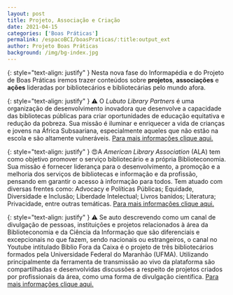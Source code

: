 ```yaml
---
layout: post
title: Projeto, Associação e Criação
date: 2021-04-15
categories: ['Boas Práticas']
permalink: /espacoBCI/boasPraticas/:title:output_ext
author: Projeto Boas Práticas
background: /img/bg-index.jpg
---
```

{: style="text-align: justify" }
Nesta nova fase do Informapédia e do Projeto de Boas Práticas iremos trazer conteúdos sobre **projetos**, **associações** e **ações** lideradas por bibliotecários e bibliotecárias pelo mundo afora.

{: style="text-align: justify" }
⚠️ O _Lubuto Library Partners_ é uma organização de desenvolvimento inovadora que desenvolve a capacidade das bibliotecas públicas para criar oportunidades de educação equitativa e redução da pobreza. Sua missão é iluminar e enriquecer a vida de crianças e jovens na África Subsaariana, especialmente aqueles que não estão na escola e são altamente vulneráveis.
[Para mais informações clique aqui.](https://www.lubuto.org/)

{: style="text-align: justify" }
😍A *American Library Association* (ALA) tem como objetivo promover o serviço bibliotecário e a própria Biblioteconomia. Sua missão é fornecer liderança para o desenvolvimento, a promoção e a melhoria dos serviços de bibliotecas e informação e da profissão, pensando em garantir o acesso à informação para todos. Tem atuado com diversas frentes como: Advocacy e Políticas Públicas; Equidade, Diversidade e Inclusão; Liberdade Intelectual; Livros banidos; Literatura; Privacidade, entre outras temáticas. 
[Para mais informações clique aqui.](http://www.ala.org/)

{: style="text-align: justify" }
⚠️ Se auto descrevendo como um canal de divulgação de pessoas, instituições e projetos relacionados à área da Biblioteconomia e da Ciência da Informação que são diferenciais e excepcionais no que fazem, sendo nacionais ou estrangeiros, o canal no Youtube intitulado Biblio Fora da Caixa é o projeto de três bibliotecários formados pela Universidade Federal do Maranhão (UFMA). Utilizando principalmente da ferramenta de transmissão ao vivo da plataforma são compartilhadas e desenvolvidas discussões a respeito de projetos criados por profissionais da área, como uma forma de divulgação científica.
[Para mais informações clique aqui.](https://www.youtube.com/c/BiblioForadaCaixa/featured)

